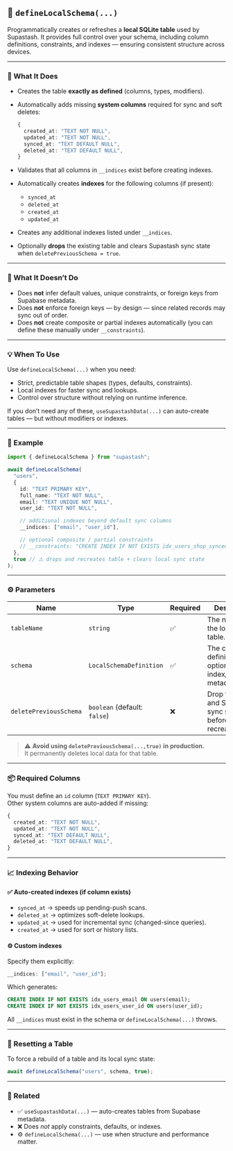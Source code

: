 ## 🧱 `defineLocalSchema(...)`

Programmatically creates or refreshes a **local SQLite table** used by Supastash.
It provides full control over your schema, including column definitions, constraints, and indexes — ensuring consistent structure across devices.

---

### 🧩 What It Does

- Creates the table **exactly as defined** (columns, types, modifiers).

- Automatically adds missing **system columns** required for sync and soft deletes:

  ```ts
  {
    created_at: "TEXT NOT NULL",
    updated_at: "TEXT NOT NULL",
    synced_at: "TEXT DEFAULT NULL",
    deleted_at: "TEXT DEFAULT NULL",
  }
  ```

- Validates that all columns in `__indices` exist before creating indexes.

- Automatically creates **indexes** for the following columns (if present):

  - `synced_at`
  - `deleted_at`
  - `created_at`
  - `updated_at`

- Creates any additional indexes listed under `__indices`.

- Optionally **drops** the existing table and clears Supastash sync state when `deletePreviousSchema = true`.

---

### 🚫 What It Doesn’t Do

- Does **not** infer default values, unique constraints, or foreign keys from Supabase metadata.
- Does **not** enforce foreign keys — by design — since related records may sync out of order.
- Does **not** create composite or partial indexes automatically (you can define these manually under `__constraints`).

---

### 💡 When To Use

Use `defineLocalSchema(...)` when you need:

- Strict, predictable table shapes (types, defaults, constraints).
- Local indexes for faster sync and lookups.
- Control over structure without relying on runtime inference.

If you don’t need any of these, `useSupastashData(...)` can auto-create tables — but without modifiers or indexes.

---

### 🧪 Example

```ts
import { defineLocalSchema } from "supastash";

await defineLocalSchema(
  "users",
  {
    id: "TEXT PRIMARY KEY",
    full_name: "TEXT NOT NULL",
    email: "TEXT UNIQUE NOT NULL",
    user_id: "TEXT NOT NULL",

    // additional indexes beyond default sync columns
    __indices: ["email", "user_id"],

    // optional composite / partial constraints
    // __constraints: "CREATE INDEX IF NOT EXISTS idx_users_shop_synced ON users(shop_id, synced_at)"
  },
  true // ⚠️ drops and recreates table + clears local sync state
);
```

---

### ⚙️ Parameters

| Name                   | Type                         | Required | Description                                                    |
| ---------------------- | ---------------------------- | -------- | -------------------------------------------------------------- |
| `tableName`            | `string`                     | ✅       | The name of the local SQLite table.                            |
| `schema`               | `LocalSchemaDefinition`      | ✅       | The column definitions and optional index/constraint metadata. |
| `deletePreviousSchema` | `boolean` (default: `false`) | ❌       | Drop the table and Supastash sync state before recreating.     |

> ⚠️ **Avoid using **`deletePreviousSchema(...,true)`** in production.**\
> It permanently deletes local data for that table.

---

### 📦 Required Columns

You must define an `id` column (`TEXT PRIMARY KEY`).\
Other system columns are auto-added if missing:

```ts
{
  created_at: "TEXT NOT NULL",
  updated_at: "TEXT NOT NULL",
  synced_at: "TEXT DEFAULT NULL",
  deleted_at: "TEXT DEFAULT NULL",
}
```

---

### 📈 Indexing Behavior

#### ✅ Auto-created indexes (if column exists)

- `synced_at` → speeds up pending-push scans.
- `deleted_at` → optimizes soft-delete lookups.
- `updated_at` → used for incremental sync (changed-since queries).
- `created_at` → used for sort or history lists.

#### ⚙️ Custom indexes

Specify them explicitly:

```ts
__indices: ["email", "user_id"];
```

Which generates:

```sql
CREATE INDEX IF NOT EXISTS idx_users_email ON users(email);
CREATE INDEX IF NOT EXISTS idx_users_user_id ON users(user_id);
```

All `__indices` must exist in the schema or `defineLocalSchema(...)` throws.

---

### 🧼 Resetting a Table

To force a rebuild of a table and its local sync state:

```ts
await defineLocalSchema("users", schema, true);
```

---

### 🔗 Related

- ✅ `useSupastashData(...)` — auto-creates tables from Supabase metadata.
- ❌ Does _not_ apply constraints, defaults, or indexes.
- ⚙️ `defineLocalSchema(...)` — use when structure and performance matter.
